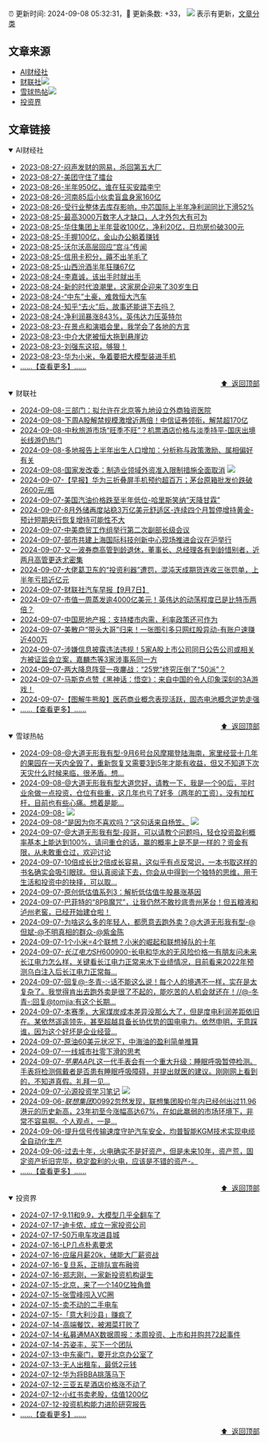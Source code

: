 ##

:alarm_clock: 更新时间: 2024-09-08 05:32:31，:rocket: 更新条数: +33， ![](/assets/dot.png) 表示有更新，[文章分类](/TAGS.md)

## 文章来源

- [AI财经社](#ai财经社)  
- [财联社](#财联社)![](/assets/dot.png)   
- [雪球热帖](#雪球热帖)![](/assets/dot.png)   
- [投资界](#投资界)  

## 文章链接

<details open>
<summary id="ai财经社">
 AI财经社
</summary>


- [2023-08-27-闷声发财的网易，杀回第五大厂](https://www.aicaijing.com.cn/article/18610)  
- [2023-08-27-美团守住了擂台](https://www.aicaijing.com.cn/article/18611)  
- [2023-08-26-半年950亿，谁在狂买安踏李宁](https://www.aicaijing.com.cn/article/18607)  
- [2023-08-26-河南85后小伙卖盲盒身家160亿](https://www.aicaijing.com.cn/article/18608)  
- [2023-08-26-受行业整体去库存影响，中芯国际上半年净利润同比下滑52%](https://www.aicaijing.com.cn/article/18609)  
- [2023-08-25-最高3000万数字人才缺口，人才外包大有可为](https://www.aicaijing.com.cn/article/18601)  
- [2023-08-25-华住集团上半年营收100亿，净利20亿，日均房价破300元](https://www.aicaijing.com.cn/article/18602)  
- [2023-08-25-手握100亿，金山办公躺着赚钱](https://www.aicaijing.com.cn/article/18603)  
- [2023-08-25-沃尔沃高层回应“宫斗”传闻](https://www.aicaijing.com.cn/article/18604)  
- [2023-08-25-信用卡积分，薅不出羊毛了](https://www.aicaijing.com.cn/article/18605)  
- [2023-08-25-山西汾酒半年狂赚67亿](https://www.aicaijing.com.cn/article/18606)  
- [2023-08-24-李嘉诚，该出手时就出手](https://www.aicaijing.com.cn/article/18596)  
- [2023-08-24-新的时代浪潮里，这家房企迎来了30岁生日](https://www.aicaijing.com.cn/article/18597)  
- [2023-08-24-“中东”土豪，难救恒大汽车](https://www.aicaijing.com.cn/article/18598)  
- [2023-08-24-知乎“去火”后，故事还能讲下去吗？](https://www.aicaijing.com.cn/article/18599)  
- [2023-08-24-净利润暴涨843%，英伟达力压英特尔](https://www.aicaijing.com.cn/article/18600)  
- [2023-08-23-在景点和演唱会里，我学会了各地的方言](https://www.aicaijing.com.cn/article/18591)  
- [2023-08-23-中介大佬被恒大拖到悬崖边](https://www.aicaijing.com.cn/article/18592)  
- [2023-08-23-刘强东这招，够狠！](https://www.aicaijing.com.cn/article/18593)  
- [2023-08-23-华为小米，争着要把大模型装进手机](https://www.aicaijing.com.cn/article/18594)  
- [......【查看更多】......](/details/AI财经社.md)

<div align="right"><a href="#文章来源">⬆ &nbsp;返回顶部</a></div>
</details>

<details open>
<summary id="财联社">
 财联社
</summary>


- [2024-09-08-三部门：拟允许在北京等九地设立外商独资医院](https://www.cls.cn/detail/1792302)  
- [2024-09-08-下周A股解禁规模激增近两倍！中信证券领衔，解禁超170亿](https://www.cls.cn/detail/1792283)  
- [2024-09-08-中秋旅游市场“旺季不旺”？机票酒店价格与淡季持平-国庆出境长线游仍热门](https://www.cls.cn/detail/1792288)  
- [2024-09-08-多地报告上半年出生人口增加：分析称与政策激励、属相偏好有关](https://www.cls.cn/detail/1792275)  
- [2024-09-08-国家发改委：制造业领域外资准入限制措施全面取消](https://www.cls.cn/detail/1792313) ![](/assets/new.png)  
- [2024-09-07-【早报】华为三折叠屏手机预约超百万；茅台原箱批发价跌破2600元/瓶](https://www.cls.cn/detail/1792258)  
- [2024-09-07-美国汽油价格跌至半年低位-哈里斯笑纳“天降甘霖”](https://www.cls.cn/detail/1792252)  
- [2024-09-07-8月外储再度站稳3万亿美元舒适区-连续四个月暂停增持黄金-预计短期央行恢复增持可能性不大](https://www.cls.cn/detail/1792205)  
- [2024-09-07-中美商贸工作组举行第二次副部长级会议](https://www.cls.cn/detail/1792203)  
- [2024-09-07-部市共建上海国际科技创新中心现场推进会议在沪举行](https://www.cls.cn/detail/1792195)  
- [2024-09-07-又一波券商高管到龄退休，董事长、总经理各有到龄惜别者，近两月高管更迭尤密集](https://www.cls.cn/detail/1792033)  
- [2024-09-07-大佬葛卫东的“投资利器”遭罚，混沌天成期货连收三张罚单，上半年亏损近亿元](https://www.cls.cn/detail/1792039)  
- [2024-09-07-财联社汽车早报【9月7日】](https://www.cls.cn/detail/1792013)  
- [2024-09-07-市值一周蒸发逾4000亿美元！英伟达的动荡程度已是比特币两倍？](https://www.cls.cn/detail/1792010)  
- [2024-09-07-中国房地产报：支持楼市内需，利率政策还可作为](https://www.cls.cn/detail/1792014)  
- [2024-09-07-美散户“带头大哥”归来！一张图引多只网红股异动-有账户速赚近400万](https://www.cls.cn/detail/1792034)  
- [2024-09-07-涉嫌信息披露违法违规！5家A股上市公司同日公告公司或相关方被证监会立案，嘉麟杰等3家涉事系同一方](https://www.cls.cn/detail/1792038)  
- [2024-09-07-两大降息阵营一夜鏖战：“25党”终究压倒了“50派”？](https://www.cls.cn/detail/1792089)  
- [2024-09-07-马斯克点赞《黑神话：悟空》：来自中国的令人印象深刻的3A游戏！](https://www.cls.cn/detail/1792103)  
- [2024-09-07-【图解牛熊股】医药商业概念表现活跃，固态电池概念逆势走强](https://www.cls.cn/detail/1792135)  
- [......【查看更多】......](/details/财联社.md)

<div align="right"><a href="#文章来源">⬆ &nbsp;返回顶部</a></div>
</details>

<details open>
<summary id="雪球热帖">
 雪球热帖
</summary>


- [2024-09-08-@大道无形我有型-9月6号台风摩羯登陆海南，家里经营十几年的果园在一天内全毁了，重新恢复又需要3到5年才能有收益，但又不知道下次天灾什么时候来临，很矛盾。想...](https://xueqiu.com/3685691142/303926086)  
- [2024-09-08-@大道无形我有型大道您好，请教一下，我是一个90后，平时业余做一点投资，仓位有些重，这几年也亏了好多（两年的工资），没有加杠杆，目前也有些心痛。想着是能...](https://xueqiu.com/3802694859/303925972)  
- [2024-09-08-](https://xueqiu.com/8411958407/303930559) ![](/assets/new.png)  
- [2024-09-08-“是因为你不喜欢吗？”这句话来自杨笠。](https://xueqiu.com/1247347556/303932856) ![](/assets/new.png)  
- [2024-09-07-@大道无形我有型-段哥，可以请教个问题吗，轻仓投资盈利概率基本上能达到100%，请问重仓的话，赢的概率上是不是一样的？资金有限，从未敢重仓过，欢迎讨论](https://xueqiu.com/1078419389/303917748)  
- [2024-09-07-10倍成长比2倍成长容易，这似乎有点反常识，一本书取这样的书名确实会吸引眼球。但认真阅读下去，你会从中得到一个独特的思维，用于生活和投资中的抉择，可以取...](https://xueqiu.com/6691655012/303912678)  
- [2024-09-07-原创低估值系列3：解析低估值牛股暴涨基因](https://xueqiu.com/1375598711/303896355)  
- [2024-09-07-巴菲特的“8PB魔咒”，让我仍然不敢抄底贵州茅台！但五粮液和泸州老窖，已经开始建仓啦！](https://xueqiu.com/9363345092/303912015)  
- [2024-09-07-为啥这么多的年轻人，都愿意去跑外卖？@大道无形我有型-@但斌-@不明真相的群众-@紫金陈](https://xueqiu.com/3205938785/303883256)  
- [2024-09-07-1个小米=4个联想？小米的崛起和联想掉队的十年](https://xueqiu.com/9333565636/303886170)  
- [2024-09-07-$长江电力SH600900$-长电和华水的无风险价格一有朋友问未来长江电力怎么样，关键看长江电力正常来水下业绩情况，目前看来2022年预测乌白注入后长江电力正常每...](https://xueqiu.com/7327012631/303879960)  
- [2024-09-07-回复@-冬青-:-话不能这么说！每个人的境遇不一样，实在是太复杂了。我觉得肯出去跑外卖是很了不起的，能吃苦的人机会就还在！//@-冬青-:回复@tomjia:有这个长期...](https://xueqiu.com/1247347556/303888863)  
- [2024-09-07-本赛季，大家煤炭成本差异没那么大了，但是度电利润差距依旧在。某依然遥遥领先，甚至超越具备长协优势的国电电力。依然申明，无意踩谁，因为这个好坏是企业经营...](https://xueqiu.com/4111857140/303905752)  
- [2024-09-07-原油60美元状况下，中海油的盈利简单推算](https://xueqiu.com/8601813520/303906569)  
- [2024-09-07-一线城市社零下滑的思考](https://xueqiu.com/5819606767/303895227)  
- [2024-09-07-$苹果AAPL$这一代手表会有一个重大升级：睡眠呼吸暂停检测。手表将检测佩戴者是否患有睡眠呼吸障碍，并提出就医的建议。刚刚网上看到的，不知道真假。礼拜一见...](https://xueqiu.com/1247347556/303920254)  
- [2024-09-07-沁源投资学习笔记](https://xueqiu.com/1295242367/303918614) ![](/assets/new.png)  
- [2024-09-06-$联想集团00992$忽然发现，联想集团股价年内已经创出过11.96港元的历史新高，23年初至今涨幅高达67%，在如此羸弱的市场环境下，非常不容易啊。个人观点，一是...](https://xueqiu.com/6615553088/303774963)  
- [2024-09-06-提升信号传输速度守护汽车安全，均普智能KGM技术实现电缆全自动化生产](https://xueqiu.com/1659868687/303769297)  
- [2024-09-06-过去十年，火电确实不是好资产，但是未来10年，资产荒，固定资产折旧完毕，稳定盈利的火电，应该是不错的资产-。](https://xueqiu.com/8790885129/303771325)  
- [......【查看更多】......](/details/雪球热帖.md)

<div align="right"><a href="#文章来源">⬆ &nbsp;返回顶部</a></div>
</details>

<details open>
<summary id="投资界">
 投资界
</summary>


- [2024-07-17-9.11和9.9，大模型几乎全翻车了](https://posts.careerengine.us/p/6697778c44726b29bffa3a09)  
- [2024-07-17-迪卡侬，成立一家投资公司](https://posts.careerengine.us/p/6697778c44726b29bffa3a01)  
- [2024-07-17-50万电车攻进县城](https://posts.careerengine.us/p/6697779c831e1d29eea44253)  
- [2024-07-16-LP几点朴素要求](https://posts.careerengine.us/p/669636a8720ed522248054dc)  
- [2024-07-16-应届月薪20k，储能大厂薪资战](https://posts.careerengine.us/p/669636a8720ed522248054d4)  
- [2024-07-16-复旦系，正排队宣布融资](https://posts.careerengine.us/p/66963699cb38e136a496986c)  
- [2024-07-16-郑志刚，一家新投资机构诞生](https://posts.careerengine.us/p/66963699cb38e136a4969874)  
- [2024-07-15-北京，来了一个140亿独角兽](https://posts.careerengine.us/p/6694db59a0c3ac562b61f9af)  
- [2024-07-15-张雪峰闯入VC圈](https://posts.careerengine.us/p/6694db59a0c3ac562b61f9b7)  
- [2024-07-15-卖不动的二手电车](https://posts.careerengine.us/p/6694db6836b2f1565d9b541a)  
- [2024-07-15-「意大利沙县」赚疯了](https://posts.careerengine.us/p/6694db6836b2f1565d9b5422)  
- [2024-07-14-高端餐饮，被湘菜打败了](https://posts.careerengine.us/p/6693862333c6e710d0bf9dc4)  
- [2024-07-14-私募通MAX数据周报：本周投资、上市和并购共72起事件](https://posts.careerengine.us/p/6693862333c6e710d0bf9dcc)  
- [2024-07-14-苏姿丰，买下一个团队](https://posts.careerengine.us/p/6693861481427510b2b9c123)  
- [2024-07-13-中东豪门，要开北京办公室了](https://posts.careerengine.us/p/66922794a876f80d113b51fe)  
- [2024-07-13-无人出租车，最低2元钱](https://posts.careerengine.us/p/669227b82202ae0dfac5d713)  
- [2024-07-12-华为将BBA挑落马下](https://posts.careerengine.us/p/6690a6c68082df14ead7eaac)  
- [2024-07-12-三亚五星酒店价格涨不动了](https://posts.careerengine.us/p/6690a6c68082df14ead7eaa4)  
- [2024-07-12-小红书卖老股，估值1200亿](https://posts.careerengine.us/p/6690a6b756b00014bcc00e8f)  
- [2024-07-12-投资机构能力进阶研究报告](https://posts.careerengine.us/p/6690a6b756b00014bcc00e87)  
- [......【查看更多】......](/details/投资界.md)

<div align="right"><a href="#文章来源">⬆ &nbsp;返回顶部</a></div>
</details>

